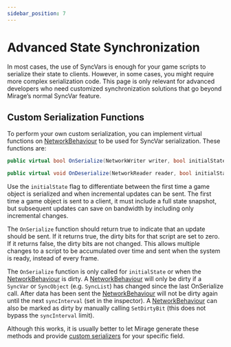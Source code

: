 ```yaml
---
sidebar_position: 7
---
```


# Advanced State Synchronization

In most cases, the use of SyncVars is enough for your game scripts to serialize their state to clients. However, in some cases, you might require more complex serialization code. This page is only relevant for advanced developers who need customized synchronization solutions that go beyond Mirage’s normal SyncVar feature.

## Custom Serialization Functions

To perform your own custom serialization, you can implement virtual functions on [NetworkBehaviour](/docs/reference/Mirage/NetworkBehaviour) to be used for SyncVar serialization. These functions are:

```cs
public virtual bool OnSerialize(NetworkWriter writer, bool initialState);
```

```cs
public virtual void OnDeserialize(NetworkReader reader, bool initialState);
```

Use the `initialState` flag to differentiate between the first time a game object is serialized and when incremental updates can be sent. The first time a game object is sent to a client, it must include a full state snapshot, but subsequent updates can save on bandwidth by including only incremental changes.


The `OnSerialize` function should return true to indicate that an update should be sent. If it returns true, the dirty bits for that script are set to zero. If it returns false, the dirty bits are not changed. This allows multiple changes to a script to be accumulated over time and sent when the system is ready, instead of every frame.

The `OnSerialize` function is only called for `initialState` or when the [NetworkBehaviour](/docs/reference/Mirage/NetworkBehaviour) is dirty. A [NetworkBehaviour](/docs/reference/Mirage/NetworkBehaviour) will only be dirty if a `SyncVar` or `SyncObject` (e.g. `SyncList`) has changed since the last OnSerialize call. After data has been sent the [NetworkBehaviour](/docs/reference/Mirage/NetworkBehaviour) will not be dirty again until the next `syncInterval` (set in the inspector). A [NetworkBehaviour](/docs/reference/Mirage/NetworkBehaviour) can also be marked as dirty by manually calling `SetDirtyBit` (this does not bypass the `syncInterval` limit).
 
Although this works,  it is usually better to let Mirage generate these methods and provide [custom serializers](/docs/guides/serialization/data-types) for your specific field.
